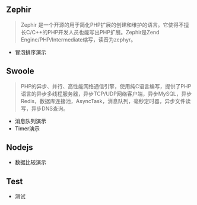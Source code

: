 ## Zephir
> Zephir 是一个开源的用于简化PHP扩展的创建和维护的语言。它使得不擅长C/C++的PHP开发人员也能写出PHP扩展。Zephir是Zend Engine/PHP/Intermediate缩写，读音为zephyr。

* 冒泡排序演示

## Swoole
> PHP的异步、并行、高性能网络通信引擎，使用纯C语言编写，提供了PHP语言的异步多线程服务器，异步TCP/UDP网络客户端，异步MySQL，异步Redis，数据库连接池，AsyncTask，消息队列，毫秒定时器，异步文件读写，异步DNS查询。

* 消息队列演示
* Timer演示

## Nodejs
* 数据比较演示

## Test
* 测试
